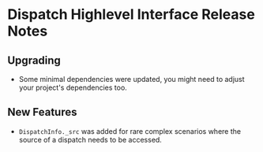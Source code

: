 # Dispatch Highlevel Interface Release Notes

## Upgrading

- Some minimal dependencies were updated, you might need to adjust your project's dependencies too.

## New Features

- `DispatchInfo._src` was added for rare complex scenarios where the source of a dispatch needs to be accessed.
